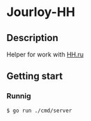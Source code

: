 # Jourloy-HH

## Description

Helper for work with [HH.ru](https://hh.ru/)

## Getting start

### Runnig

```bash
$ go run ./cmd/server
```